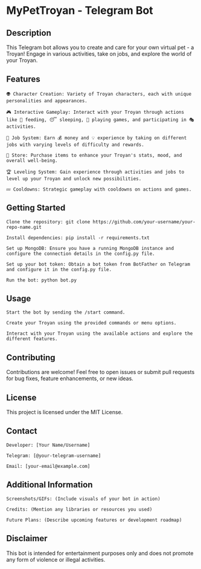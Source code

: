 # MyPetTroyan - Telegram Bot

## Description

This Telegram bot allows you to create and care for your own virtual pet - a Troyan! Engage in various activities, take on jobs, and explore the world of your Troyan.

## Features

    👽 Character Creation: Variety of Troyan characters, each with unique personalities and appearances.

    🎮 Interactive Gameplay: Interact with your Troyan through actions like 🍔 feeding, 😴 sleeping, 🎲 playing games, and participating in 🎭 activities.

    👷 Job System: Earn 💰 money and 💡 experience by taking on different jobs with varying levels of difficulty and rewards.

    🏪 Store: Purchase items to enhance your Troyan's stats, mood, and overall well-being.

    🏆 Leveling System: Gain experience through activities and jobs to level up your Troyan and unlock new possibilities.

    💤 Cooldowns: Strategic gameplay with cooldowns on actions and games.

## Getting Started

    Clone the repository: git clone https://github.com/your-username/your-repo-name.git

    Install dependencies: pip install -r requirements.txt

    Set up MongoDB: Ensure you have a running MongoDB instance and configure the connection details in the config.py file.

    Set up your bot token: Obtain a bot token from BotFather on Telegram and configure it in the config.py file.

    Run the bot: python bot.py

## Usage

    Start the bot by sending the /start command.

    Create your Troyan using the provided commands or menu options.

    Interact with your Troyan using the available actions and explore the different features.

## Contributing

Contributions are welcome! Feel free to open issues or submit pull requests for bug fixes, feature enhancements, or new ideas.

## License

This project is licensed under the MIT License.

## Contact

    Developer: [Your Name/Username]

    Telegram: [@your-telegram-username]

    Email: [your-email@example.com]

## Additional Information

    Screenshots/GIFs: (Include visuals of your bot in action)

    Credits: (Mention any libraries or resources you used)

    Future Plans: (Describe upcoming features or development roadmap)

## Disclaimer

This bot is intended for entertainment purposes only and does not promote any form of violence or illegal activities.